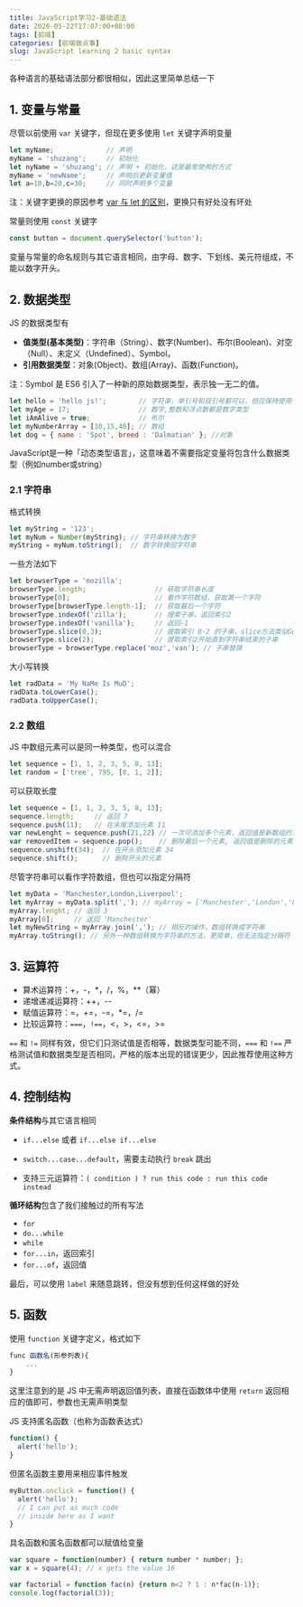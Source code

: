 ```yaml
---
title: JavaScript学习2-基础语法
date: 2020-05-22T17:07:00+08:00
tags: [前端]
categories: [前端做点事]
slug: JavaScript learning 2 basic syntax
---
```


各种语言的基础语法部分都很相似，因此这里简单总结一下

## 1. 变量与常量

尽管以前使用 `var` 关键字，但现在更多使用 `let` 关键字声明变量

```js
let myName; 			// 声明
myName = 'shuzang'; 	// 初始化
let nyName = 'shuzang'; // 声明 + 初始化，这是最常使用的方式
myName = 'newName';     // 声明后更新变量值
let a=10,b=20,c=30;  	// 同时声明多个变量
```

注：关键字更换的原因参考 [var 与 let 的区别](https://developer.mozilla.org/zh-CN/docs/Learn/JavaScript/First_steps/Variables#var_与_let_的区别)，更换只有好处没有坏处

常量则使用 `const` 关键字

```js
const button = document.querySelector('button');
```

变量与常量的命名规则与其它语言相同，由字母、数字、下划线、美元符组成，不能以数字开头。

## 2. 数据类型

JS 的数据类型有

- **值类型(基本类型)**：字符串（String）、数字(Number)、布尔(Boolean)、对空（Null）、未定义（Undefined）、Symbol。
- **引用数据类型**：对象(Object)、数组(Array)、函数(Function)。

注：Symbol 是 ES6 引入了一种新的原始数据类型，表示独一无二的值。

```js
let hello = 'hello js!'; 		// 字符串，单引号和双引号都可以，但应保持使用一种方式
let myAge = 17;			 		// 数字,整数和浮点数都是数字类型
let iAmAlive = true;     		// 布尔
let myNumberArray = [10,15,40]; // 数组
let dog = { name : 'Spot', breed : 'Dalmatian' }; //对象
```

JavaScript是一种「动态类型语言」，这意味着不需要指定变量将包含什么数据类型（例如number或string）

### 2.1 字符串

格式转换

```js
let myString = '123';
let myNum = Number(myString); // 字符串转换为数字
myString = myNum.toString();  // 数字转换回字符串
```

一些方法如下

```js
let browserType = 'mozilla';
browserType.length;  				// 获取字符串长度
browserType[0];						// 看作字符数组，获取第一个字符
browserType[browserType.length-1];  // 获取最后一个字符
browserType.indexOf('zilla');   	// 搜索子串，返回索引2
browserType.indexOf('vanilla'); 	// 返回-1
browserType.slice(0,3); 			// 提取索引 0-2 的子串，slice方法类似Go的切片
browserType.slice(2);   			// 提取索引2开始直到字符串结束的子串
browserType = browserType.replace('moz','van'); // 子串替换
```

大小写转换

```js
let radData = 'My NaMe Is MuD';
radData.toLowerCase();
radData.toUpperCase();
```

### 2.2 数组

JS 中数组元素可以是同一种类型，也可以混合

```js
let sequence = [1, 1, 2, 3, 5, 8, 13];
let random = ['tree', 795, [0, 1, 2]];
```

可以获取长度

```js
let sequence = [1, 1, 2, 3, 5, 8, 13];
sequence.length;   	 // 返回 7
sequence.push(11); 	 // 在末尾添加元素 11
var newLenght = sequence.push(21,22) // 一次可添加多个元素，返回值是新数组的长度, 可以不声明返回值
var removedItem = sequence.pop();    // 删除最后一个元素, 返回值是删除的元素
sequence.unshift(34);  // 在开头添加元素 34
sequence.shift();      // 删除开头的元素

```

尽管字符串可以看作字符数组，但也可以指定分隔符

```js
let myData = 'Manchester,London,Liverpool';
let myArray = myData.split(','); // myArray = ['Manchester','London','Liverpool']
myArray.lenght; // 返回 3
myArray[0];     // 返回 'Manchester'
let myNewString = myArray.join(','); // 相反的操作，数组转换成字符串
myArray.toString(); // 另外一种数组转换为字符串的方法，更简单，但无法指定分隔符
```

## 3. 运算符

- 算术运算符：+，-，*，/，%，**（幂）
- 递增递减运算符：++，--
- 赋值运算符：=，+=，-=，*=，/=
- 比较运算符：`===`，`!==`，<，>，<=，>=

`==` 和 `!=` 同样有效，但它们只测试值是否相等，数据类型可能不同，`===` 和 `!==` 严格测试值和数据类型是否相同，严格的版本出现的错误更少，因此推荐使用这种方式。

## 4. 控制结构

**条件结构**与其它语言相同

- `if...else` 或者 `if...else if...else`
- `switch...case...default`，需要主动执行 `break` 跳出

- 支持三元运算符：`( condition ) ? run this code : run this code instead`

**循环结构**包含了我们接触过的所有写法

- `for`
- `do...while`
- `while`
- `for...in`，返回索引
- `for...of`，返回值

最后，可以使用 `label` 来随意跳转，但没有想到任何这样做的好处

## 5. 函数

使用 `function` 关键字定义，格式如下

```js
func 函数名(形参列表){
    ...
}
```

这里注意到的是 JS 中无需声明返回值列表，直接在函数体中使用 `return` 返回相应的值即可，参数也无需声明类型

JS 支持匿名函数（也称为函数表达式）

```js
function() {
  alert('hello');
}
```

但匿名函数主要用来相应事件触发

```js
myButton.onclick = function() {
  alert('hello');
  // I can put as much code
  // inside here as I want
}
```

具名函数和匿名函数都可以赋值给变量

```js
var square = function(number) { return number * number; };
var x = square(4); // x gets the value 16

var factorial = function fac(n) {return n<2 ? 1 : n*fac(n-1)};
console.log(factorial(3));
```

